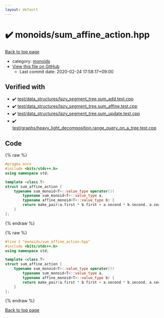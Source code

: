 ```yaml
---
layout: default
---
```


<!-- mathjax config similar to math.stackexchange -->
<script type="text/javascript" async
  src="https://cdnjs.cloudflare.com/ajax/libs/mathjax/2.7.5/MathJax.js?config=TeX-MML-AM_CHTML">
</script>
<script type="text/x-mathjax-config">
  MathJax.Hub.Config({
    TeX: { equationNumbers: { autoNumber: "AMS" }},
    tex2jax: {
      inlineMath: [ ['$','$'] ],
      processEscapes: true
    },
    "HTML-CSS": { matchFontHeight: false },
    displayAlign: "left",
    displayIndent: "2em"
  });
</script>

<script type="text/javascript" src="https://cdnjs.cloudflare.com/ajax/libs/jquery/3.4.1/jquery.min.js"></script>
<script src="https://cdn.jsdelivr.net/npm/jquery-balloon-js@1.1.2/jquery.balloon.min.js" integrity="sha256-ZEYs9VrgAeNuPvs15E39OsyOJaIkXEEt10fzxJ20+2I=" crossorigin="anonymous"></script>
<script type="text/javascript" src="../../assets/js/copy-button.js"></script>
<link rel="stylesheet" href="../../assets/css/copy-button.css" />


# :heavy_check_mark: monoids/sum_affine_action.hpp

<a href="../../index.html">Back to top page</a>

* category: <a href="../../index.html#315142c884fa9bdd2be3b42923ffe964">monoids</a>
* <a href="{{ site.github.repository_url }}/blob/master/monoids/sum_affine_action.hpp">View this file on GitHub</a>
    - Last commit date: 2020-02-24 17:58:17+09:00




## Verified with

* :heavy_check_mark: <a href="../../verify/test/data_structures/lazy_segment_tree.sum_add.test.cpp.html">test/data_structures/lazy_segment_tree.sum_add.test.cpp</a>
* :heavy_check_mark: <a href="../../verify/test/data_structures/lazy_segment_tree.sum_affine.test.cpp.html">test/data_structures/lazy_segment_tree.sum_affine.test.cpp</a>
* :heavy_check_mark: <a href="../../verify/test/data_structures/lazy_segment_tree.sum_update.test.cpp.html">test/data_structures/lazy_segment_tree.sum_update.test.cpp</a>
* :heavy_check_mark: <a href="../../verify/test/graphs/heavy_light_decomposition.range_query_on_a_tree.test.cpp.html">test/graphs/heavy_light_decomposition.range_query_on_a_tree.test.cpp</a>


## Code

<a id="unbundled"></a>
{% raw %}
```cpp
#pragma once
#include <bits/stdc++.h>
using namespace std;

template <class T>
struct sum_affine_action {
    typename sum_monoid<T>::value_type operator()(
        typename sum_monoid<T>::value_type a,
        typename affine_monoid<T>::value_type b) {
        return make_pair(a.first * b.first + a.second * b.second, a.second);
    }
};
```
{% endraw %}

<a id="bundled"></a>
{% raw %}
```cpp
#line 2 "monoids/sum_affine_action.hpp"
#include <bits/stdc++.h>
using namespace std;

template <class T>
struct sum_affine_action {
    typename sum_monoid<T>::value_type operator()(
        typename sum_monoid<T>::value_type a,
        typename affine_monoid<T>::value_type b) {
        return make_pair(a.first * b.first + a.second * b.second, a.second);
    }
};

```
{% endraw %}

<a href="../../index.html">Back to top page</a>

